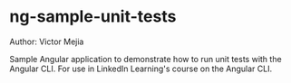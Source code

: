 # ng-sample-unit-tests

Author: Victor Mejia

Sample Angular application to demonstrate how to run unit tests with the Angular CLI. For use in LinkedIn Learning's course on the Angular CLI.